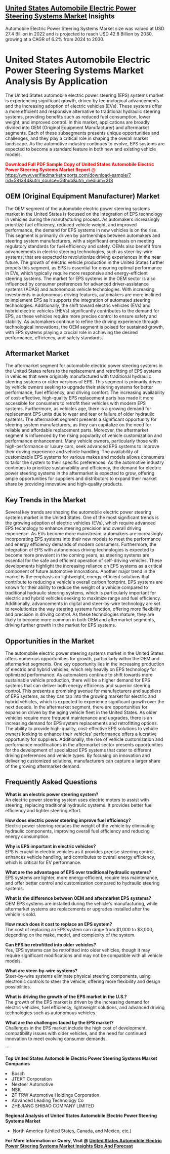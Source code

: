 <h2><a href="https://www.verifiedmarketreports.com/download-sample/?rid=581344&amp;utm_source=Github&amp;utm_medium=218" target="_blank">United States Automobile Electric Power Steering Systems Market</a> Insights</h2><p>Automobile Electric Power Steering Systems Market size was valued at USD 27.4 Billion in 2022 and is projected to reach USD 42.8 Billion by 2030, growing at a CAGR of 6.2% from 2024 to 2030.</p><p> <h1>United States Automobile Electric Power Steering Systems Market Analysis By Application</h1> <p>The United States automobile electric power steering (EPS) systems market is experiencing significant growth, driven by technological advancements and the increasing adoption of electric vehicles (EVs). These systems offer a more efficient and responsive alternative to traditional hydraulic steering systems, providing benefits such as reduced fuel consumption, lower weight, and improved control. In this market, applications are broadly divided into OEM (Original Equipment Manufacturer) and aftermarket segments. Each of these subsegments presents unique opportunities and challenges, and they play a critical role in shaping the overall market landscape. As the automotive industry continues to evolve, EPS systems are expected to become a standard feature in both new and existing vehicle models. <p><span class=""><span style="color: #ff0000;"><strong>Download Full PDF Sample Copy of United States Automobile Electric Power Steering Systems Market Report</strong> @ </span><a href="https://www.verifiedmarketreports.com/download-sample/?rid=581344&amp;utm_source=Github&amp;utm_medium=218" target="_blank">https://www.verifiedmarketreports.com/download-sample/?rid=581344&amp;utm_source=Github&amp;utm_medium=218</a></span></p></p> <h2>OEM (Original Equipment Manufacturer) Market</h2> <p>The OEM segment of the automobile electric power steering systems market in the United States is focused on the integration of EPS technology in vehicles during the manufacturing process. As automakers increasingly prioritize fuel efficiency, reduced vehicle weight, and improved performance, the demand for EPS systems in new vehicles is on the rise. This segment is primarily driven by partnerships between automakers and steering system manufacturers, with a significant emphasis on meeting regulatory standards for fuel efficiency and safety. OEMs also benefit from advancements in electric steering technologies, such as steer-by-wire systems, that are expected to revolutionize driving experiences in the near future. The growth of electric vehicle production in the United States further propels this segment, as EPS is essential for ensuring optimal performance in EVs, which typically require more responsive and energy-efficient steering systems. The market for EPS systems in the OEM sector is also influenced by consumer preferences for advanced driver-assistance systems (ADAS) and autonomous vehicle technologies. With increasing investments in autonomous driving features, automakers are more inclined to implement EPS as it supports the integration of automated steering technologies. Additionally, the shift toward electric vehicles (EVs) and hybrid electric vehicles (HEVs) significantly contributes to the demand for EPS, as these vehicles require more precise control to ensure safety and stability. As automakers continue to refine the driving experience through technological innovations, the OEM segment is poised for sustained growth, with EPS systems playing a crucial role in achieving the desired performance, efficiency, and safety standards. <h2>Aftermarket Market</h2> <p>The aftermarket segment for automobile electric power steering systems in the United States refers to the replacement and retrofitting of EPS systems in vehicles that were originally manufactured with traditional hydraulic steering systems or older versions of EPS. This segment is primarily driven by vehicle owners seeking to upgrade their steering systems for better performance, fuel efficiency, and driving comfort. The increasing availability of cost-effective, high-quality EPS replacement parts has made it more accessible for consumers to retrofit their vehicles with modern EPS systems. Furthermore, as vehicles age, there is a growing demand for replacement EPS units due to wear and tear or failure of older hydraulic systems. The aftermarket segment presents a significant opportunity for steering system manufacturers, as they can capitalize on the need for reliable and affordable replacement parts. Moreover, the aftermarket segment is influenced by the rising popularity of vehicle customization and performance enhancement. Many vehicle owners, particularly those with high-performance or luxury cars, seek advanced EPS systems to improve their driving experience and vehicle handling. The availability of customizable EPS systems for various makes and models allows consumers to tailor the system to their specific preferences. As the automotive industry continues to prioritize sustainability and efficiency, the demand for electric power steering systems in the aftermarket is expected to grow, offering ample opportunities for suppliers and distributors to expand their market share by providing innovative and high-quality products. <h2>Key Trends in the Market</h2> <p>Several key trends are shaping the automobile electric power steering systems market in the United States. One of the most significant trends is the growing adoption of electric vehicles (EVs), which require advanced EPS technology to enhance steering precision and overall driving experience. As EVs become more mainstream, automakers are increasingly incorporating EPS systems into their new models to meet the performance and energy efficiency demands of modern consumers. Furthermore, the integration of EPS with autonomous driving technologies is expected to become more prevalent in the coming years, as steering systems are essential for the safe and efficient operation of self-driving vehicles. These developments highlight the increasing reliance on EPS systems as a critical component of future automotive innovations. Another major trend in the market is the emphasis on lightweight, energy-efficient solutions that contribute to reducing a vehicle's overall carbon footprint. EPS systems are known for their ability to reduce the weight of a vehicle compared to traditional hydraulic steering systems, which is particularly important for electric and hybrid vehicles seeking to maximize range and fuel efficiency. Additionally, advancements in digital and steer-by-wire technology are set to revolutionize the way steering systems function, offering more flexibility and precision in driving control. As these technologies mature, they are likely to become more common in both OEM and aftermarket segments, driving further growth in the market for EPS systems. <h2>Opportunities in the Market</h2> <p>The automobile electric power steering systems market in the United States offers numerous opportunities for growth, particularly within the OEM and aftermarket segments. One key opportunity lies in the increasing production of electric and hybrid vehicles, which rely heavily on EPS technology for optimized performance. As automakers continue to shift towards more sustainable vehicle production, there will be a higher demand for EPS systems that can deliver both energy efficiency and superior steering control. This presents a promising avenue for manufacturers and suppliers of EPS systems, as they can tap into the growing market for electric and hybrid vehicles, which is expected to experience significant growth over the next decade. In the aftermarket segment, there are opportunities for expansion driven by the aging vehicle fleet in the United States. As older vehicles require more frequent maintenance and upgrades, there is an increasing demand for EPS system replacements and retrofitting options. The ability to provide high-quality, cost-effective EPS solutions to vehicle owners looking to enhance their vehicles' performance offers a lucrative opportunity for suppliers. Additionally, the rise of vehicle customization and performance modifications in the aftermarket sector presents opportunities for the development of specialized EPS systems that cater to different driving preferences and vehicle types. By focusing on innovation and delivering customized solutions, manufacturers can capture a larger share of the growing aftermarket demand. <h2>Frequently Asked Questions</h2> <p><strong>What is an electric power steering system?</strong><br> An electric power steering system uses electric motors to assist with steering, replacing traditional hydraulic systems. It provides better fuel efficiency and lighter steering effort.</p> <p><strong>How does electric power steering improve fuel efficiency?</strong><br> Electric power steering reduces the weight of the vehicle by eliminating hydraulic components, improving overall fuel efficiency and reducing energy consumption.</p> <p><strong>Why is EPS important in electric vehicles?</strong><br> EPS is crucial in electric vehicles as it provides precise steering control, enhances vehicle handling, and contributes to overall energy efficiency, which is critical for EV performance.</p> <p><strong>What are the advantages of EPS over traditional hydraulic systems?</strong><br> EPS systems are lighter, more energy-efficient, require less maintenance, and offer better control and customization compared to hydraulic steering systems.</p> <p><strong>What is the difference between OEM and aftermarket EPS systems?</strong><br> OEM EPS systems are installed during the vehicle's manufacturing, while aftermarket systems are replacements or upgrades installed after the vehicle is sold.</p> <p><strong>How much does it cost to replace an EPS system?</strong><br> The cost of replacing an EPS system can range from $1,000 to $3,000, depending on the make, model, and complexity of the system.</p> <p><strong>Can EPS be retrofitted into older vehicles?</strong><br> Yes, EPS systems can be retrofitted into older vehicles, though it may require significant modifications and may not be compatible with all vehicle models.</p> <p><strong>What are steer-by-wire systems?</strong><br> Steer-by-wire systems eliminate physical steering components, using electronic controls to steer the vehicle, offering more flexibility and design possibilities.</p> <p><strong>What is driving the growth of the EPS market in the U.S.?</strong><br> The growth of the EPS market is driven by the increasing demand for electric vehicles, fuel efficiency, lightweight solutions, and advanced driving technologies such as autonomous vehicles.</p> <p><strong>What are the challenges faced by the EPS market?</strong><br> Challenges in the EPS market include the high cost of development, compatibility issues with older vehicles, and the need for continued innovation to meet evolving consumer demands.</p> ```</p><p><strong>Top United States Automobile Electric Power Steering Systems Market Companies</strong></p><div data-test-id=""><p><li>Bosch</li><li> JTEKT Corporation</li><li> Nexteer Automotive</li><li> NSK</li><li> ZF TRW Automotive Holdings Corporation</li><li> Advanced Leading Technology Co</li><li> ZHEJIANG SHIBAO COMPANY LIMITED</li></p><div><strong>Regional Analysis of&nbsp;United States Automobile Electric Power Steering Systems Market</strong></div><ul><li dir="ltr"><p dir="ltr">North America&nbsp;(United States, Canada, and Mexico, etc.)</p></li></ul><p><strong>For More Information or Query, Visit @&nbsp;</strong><strong><a href="https://www.verifiedmarketreports.com/product/automobile-electric-power-steering-systems-market/?utm_source=Github&amp;utm_medium=218" target="_blank">United States Automobile Electric Power Steering Systems Market Insights Size And Forecast</a></strong></p></div>
